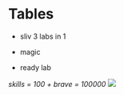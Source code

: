 # Tables

- sliv 3 labs in 1

- magic

- ready lab

_skills = 100 + brave = 100000_
![](https://upload.wikimedia.org/wikipedia/ru/9/94/Гигачад.jpg)
